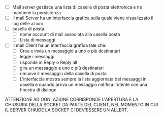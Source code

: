 - [ ] Mail server gestisce una lista di caselle di posta elettronica e ne mantiene la persistenza
- [ ] Il mail Server ha un'interfaccia grafica sulla quale viene visualizzato il log delle azioni
- [ ] casella di posta
  - [ ] nome account di mail associata alla casella posta
  - [ ] Lista di messaggi
- [ ] Il mail Client ha un interfaccia grafica tale che:
  - [ ] Crea e invia un messaggio a uno o più destinatari
  - [ ] legge i messaggi
  - [ ] risponde in Reply o Reply all
  - [ ] gira un messaggio a uno o più destinatari
  - [ ] rimuove il messaggio della casella di posta
  - [ ] L'interfaccia mostra sempre la lista aggiornata dei messaggi in casella e quando arriva un messaggio notifica l'utente con una finestra di dialogo

ATTENZIONE AD OGNI AZIONE CORRISPONDE L'APERTURA E LA CHIUSURA DELLA SOCKET DA PARTE DEL CLIENT, NEL MOMENTO IN CUI IL SERVER CHIUDE LA SOCKET CI DEV'ESSERE UN ALLERT.
